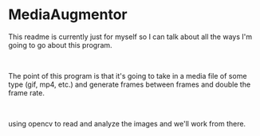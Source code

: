 # MediaAugmentor

This readme is currently just for myself so I can talk about all the ways I'm going to go about this program. 

<br>

The point of this program is that it's going to take in a media file of some type (gif, mp4, etc.) and generate frames 
between frames and double the frame rate.

<br>

using opencv to read and analyze the images and we'll work from there.
